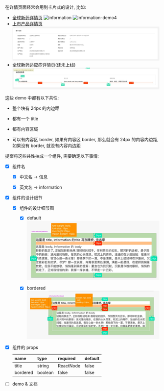 在详情页面经常会用到卡片式的设计, 比如:

* [全球新药详情页](https://db.dxy.net/dev/globalnewdrug/detail?id=45656) ![information](/Users/jiangxuan/Works/proposals/images/information-demo1.png) ![information-demo4](/Users/jiangxuan/Works/proposals/images/information-demo4.png)
* [上市产品详情页](https://db.dxy.net/dev/cfda/base?id=181693&dbtype=1) ![informationdemo2](images/information-demo2.png)
* 全球新药适应症详情页(还未上线) ![information-demo3](images/information-demo3.png)

这些 demo 中都有以下共性:

* 整个块有 24px 的内边距

* 都有一个 title

* 都有内容区域

* 可以有内容区 border, 如果有内容区 border, 那么就会有 24px 的内容内边距, 如果没有 border, 就没有内容内边距 

提案将这些共性抽成一个组件, 需要确定以下事情:

- [x] 组件名
  
  - [x] 中文名 -> 信息
  
  - [x] 英文名 -> information

- [x] 组件的设计细节
  
  - [x] 组件的设计细节图
    
    - [x] default ![information-mark-default](images/information-mark-default.png)
    
    - [x] bordered ![information-mark-bordered](images/information-mark-bordered.png)

- [x] 组件的 props
  
  | name     | type             | required | default |
  | -------- | ---------------- | -------- | ------- |
  | title    | string|ReactNode | false    | -       |
  | bordered | boolean          | false    | false   |

- [ ] demo & 文档
















